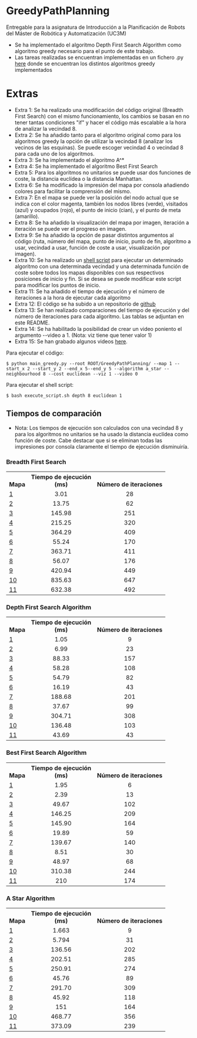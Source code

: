 # GreedyPathPlanning
Entregable para la asignatura de Introducción a la Planificación de Robots del Máster de Robótica y Automatización (UC3M)

- Se ha implementado el algoritmo Depth First Search Algorithm como algoritmo greedy necesario para el punto de este trabajo.
- Las tareas realizadas se encuentran implementadas en un fichero .py [here](src/python/algorithms/greedy_algorithms/main_greedy.py) donde se encuentran los distintos algoritmos greedy implementados

# Extras
- Extra 1: Se ha realizado una modificación del código original (Breadth First Search) con el mismo funcionamiento, los cambios se basan en no tener tantas condiciones "if" y hacer el código más escalable a la hora de analizar la vecindad 8.
- Extra 2: Se ha añadido tanto para el algoritmo original como para los algoritmos greedy la opción de utilizar la vecindad 8 (analizar los vecinos de las esquinas). Se puede escoger vecindad 4 o vecindad 8 para cada uno de los algoritmos.
- Extra 3: Se ha implementado el algoritmo A^*
- Extra 4: Se ha implementado el algoritmo Best First Search
- Extra 5: Para los algoritmos no unitarios se puede usar dos funciones de coste, la distancia euclídea o la distancia Manhattan.
- Extra 6: Se ha modificado la impresión del mapa por consola añadiendo colores para facilitar la comprensión del mismo. 
- Extra 7: En el mapa se puede ver la posición del nodo actual que se indica con el color magenta, también los nodos libres (verde), visitados (azul) y ocupados (rojo), el punto de inicio (cian), y el punto de meta (amarillo).
- Extra 8: Se ha añadido la visualización del mapa por imagen, iteración a iteración se puede ver el progreso en imagen. 
- Extra 9: Se ha añadido la opción de pasar distintos argumentos al código (ruta, número del mapa, punto de inicio, punto de fin, algoritmo a usar, vecindad a usar, función de coste a usar, visualización por imagen).
- Extra 10: Se ha realizado un [shell script](src/bash/execute_script.sh) para ejecutar un determinado algoritmo con una determinada vecindad y una determinada función de coste sobre todos los mapas disponibles con sus respectivos posiciones de inicio y fin. Si se desea se puede modificar este script para modificar los puntos de inicio.
- Extra 11: Se ha añadido el tiempo de ejecución y el número de iteraciones a la hora de ejecutar cada algoritmo
- Extra 12: El código se ha subido a un repositorio de [github](https://github.com/lucas-rib-oli/GreedyPathPlanning)
- Extra 13: Se han realizado comparaciones del tiempo de ejecución y del número de iteraciones para cada algoritmo. Las tablas se adjuntan en este README.
- Extra 14: Se ha habilitado la posibilidad de crear un video poniento el argumento --video a 1. (Nota: viz tiene que tener valor 1)
- Extra 15: Se han grabado algunos videos [here](videos/).

Para ejecutar el código:
```
$ python main_greedy.py --root ROOT/GreedyPathPlanning/ --map 1 --start_x 2 --start_y 2 --end_x 5--end_y 5 --algorithm a_star --neighbourhood 8 --cost euclidean --viz 1 --video 0
```

Para ejecutar el shell script:
```
$ bash execute_script.sh depth 8 euclidean 1
```

## Tiempos de comparación
- Nota: Los tiempos de ejecución son calculados con una vecindad 8 y para los algoritmos no unitarios se ha usado la distancia euclídea como función de coste. Cabe destacar que si se eliminan todas las impresiones por consola claramente el tiempo de ejecución disminuiría. 
### Breadth First Search
<table><tbody>
<!-- START TABLE -->
<!-- TABLE HEADER -->
<th valign="bottom">Mapa</th>
<th valign="bottom">Tiempo de ejecución<br/>(ms)</th>
<th valign="bottom">Número de iteraciones</th>

<!-- TABLE BODY -->
<!-- ROW: Mapa 1 -->
 <tr><td align="left"><a href="map1/">1</a></td>
<td align="center">3.01</td>
<td align="center">28</td>
</tr>
<!-- ROW: Mapa 2 -->
 <tr><td align="left"><a href="map2/">2</a></td>
<td align="center">13.75</td>
<td align="center">62</td>
</tr>

<!-- ROW: Mapa 3 -->
 <tr><td align="left"><a href="map3/">3</a></td>
<td align="center">145.98</td>
<td align="center">251</td>
</tr>

<!-- ROW: Mapa 4 -->
 <tr><td align="left"><a href="map4/">4</a></td>
<td align="center">215.25</td>
<td align="center">320</td>
</tr>

<!-- ROW: Mapa 5 -->
 <tr><td align="left"><a href="map5/">5</a></td>
<td align="center">364.29</td>
<td align="center">409</td>
</tr>

<!-- ROW: Mapa 6 -->
 <tr><td align="left"><a href="map6/">6</a></td>
<td align="center">55.24</td>
<td align="center">170</td>
</tr>

<!-- ROW: Mapa 7 -->
 <tr><td align="left"><a href="map7/">7</a></td>
<td align="center">363.71</td>
<td align="center">411</td>
</tr>

<!-- ROW: Mapa 8 -->
 <tr><td align="left"><a href="map8/">8</a></td>
<td align="center">56.07</td>
<td align="center">176</td>
</tr>

<!-- ROW: Mapa 9 -->
 <tr><td align="left"><a href="map9/">9</a></td>
<td align="center">420.94</td>
<td align="center">449</td>
</tr>

<!-- ROW: Mapa 10 -->
 <tr><td align="left"><a href="map10/">10</a></td>
<td align="center">835.63</td>
<td align="center">647</td>
</tr>

<!-- ROW: Mapa 11 -->
 <tr><td align="left"><a href="map11/">11</a></td>
<td align="center">632.38</td>
<td align="center">492</td>
</tr>
</tbody></table>


### Depth First Search Algorithm
<table><tbody>
<!-- START TABLE -->
<!-- TABLE HEADER -->
<th valign="bottom">Mapa</th>
<th valign="bottom">Tiempo de ejecución<br/>(ms)</th>
<th valign="bottom">Número de iteraciones</th>

<!-- TABLE BODY -->
<!-- ROW: Mapa 1 -->
 <tr><td align="left"><a href="map1/">1</a></td>
<td align="center">1.05</td>
<td align="center">9</td>
</tr>
<!-- ROW: Mapa 2 -->
 <tr><td align="left"><a href="map2/">2</a></td>
<td align="center">6.99</td>
<td align="center">23</td>
</tr>

<!-- ROW: Mapa 3 -->
 <tr><td align="left"><a href="map3/">3</a></td>
<td align="center">88.33</td>
<td align="center">157</td>
</tr>

<!-- ROW: Mapa 4 -->
 <tr><td align="left"><a href="map4/">4</a></td>
<td align="center">58.28</td>
<td align="center">108</td>
</tr>

<!-- ROW: Mapa 5 -->
 <tr><td align="left"><a href="map5/">5</a></td>
<td align="center">54.79</td>
<td align="center">82</td>
</tr>

<!-- ROW: Mapa 6 -->
 <tr><td align="left"><a href="map6/">6</a></td>
<td align="center">16.19</td>
<td align="center">43</td>
</tr>

<!-- ROW: Mapa 7 -->
 <tr><td align="left"><a href="map7/">7</a></td>
<td align="center">188.68</td>
<td align="center">201</td>
</tr>

<!-- ROW: Mapa 8 -->
 <tr><td align="left"><a href="map8/">8</a></td>
<td align="center">37.67</td>
<td align="center">99</td>
</tr>

<!-- ROW: Mapa 9 -->
 <tr><td align="left"><a href="map9/">9</a></td>
<td align="center">304.71</td>
<td align="center">308</td>
</tr>

<!-- ROW: Mapa 10 -->
 <tr><td align="left"><a href="map10/">10</a></td>
<td align="center">136.48</td>
<td align="center">103</td>
</tr>

<!-- ROW: Mapa 11 -->
 <tr><td align="left"><a href="map11/">11</a></td>
<td align="center">43.69</td>
<td align="center">43</td>
</tr>
</tbody></table>


### Best First Search Algorithm
<table><tbody>
<!-- START TABLE -->
<!-- TABLE HEADER -->
<th valign="bottom">Mapa</th>
<th valign="bottom">Tiempo de ejecución<br/>(ms)</th>
<th valign="bottom">Número de iteraciones</th>

<!-- TABLE BODY -->
<!-- ROW: Mapa 1 -->
 <tr><td align="left"><a href="map1/">1</a></td>
<td align="center">1.95</td>
<td align="center">6</td>
</tr>
<!-- ROW: Mapa 2 -->
 <tr><td align="left"><a href="map2/">2</a></td>
<td align="center">2.39</td>
<td align="center">13</td>
</tr>

<!-- ROW: Mapa 3 -->
 <tr><td align="left"><a href="map3/">3</a></td>
<td align="center">49.67</td>
<td align="center">102</td>
</tr>

<!-- ROW: Mapa 4 -->
 <tr><td align="left"><a href="map4/">4</a></td>
<td align="center">146.25</td>
<td align="center">209</td>
</tr>

<!-- ROW: Mapa 5 -->
 <tr><td align="left"><a href="map5/">5</a></td>
<td align="center">145.90</td>
<td align="center">164</td>
</tr>

<!-- ROW: Mapa 6 -->
 <tr><td align="left"><a href="map6/">6</a></td>
<td align="center">19.89</td>
<td align="center">59</td>
</tr>

<!-- ROW: Mapa 7 -->
 <tr><td align="left"><a href="map7/">7</a></td>
<td align="center">139.67</td>
<td align="center">140</td>
</tr>

<!-- ROW: Mapa 8 -->
 <tr><td align="left"><a href="map8/">8</a></td>
<td align="center">8.51</td>
<td align="center">30</td>
</tr>

<!-- ROW: Mapa 9 -->
 <tr><td align="left"><a href="map9/">9</a></td>
<td align="center">48.97</td>
<td align="center">68</td>
</tr>

<!-- ROW: Mapa 10 -->
 <tr><td align="left"><a href="map10/">10</a></td>
<td align="center">310.38</td>
<td align="center">244</td>
</tr>

<!-- ROW: Mapa 11 -->
 <tr><td align="left"><a href="map11/">11</a></td>
<td align="center">210</td>
<td align="center">174</td>
</tr>
</tbody></table>


### A Star Algorithm
<table><tbody>
<!-- START TABLE -->
<!-- TABLE HEADER -->
<th valign="bottom">Mapa</th>
<th valign="bottom">Tiempo de ejecución<br/>(ms)</th>
<th valign="bottom">Número de iteraciones</th>

<!-- TABLE BODY -->
<!-- ROW: Mapa 1 -->
 <tr><td align="left"><a href="map1/">1</a></td>
<td align="center">1.663</td>
<td align="center">9</td>
</tr>
<!-- ROW: Mapa 2 -->
 <tr><td align="left"><a href="map2/">2</a></td>
<td align="center">5.794</td>
<td align="center">31</td>
</tr>

<!-- ROW: Mapa 3 -->
 <tr><td align="left"><a href="map3/">3</a></td>
<td align="center">136.56</td>
<td align="center">202</td>
</tr>

<!-- ROW: Mapa 4 -->
 <tr><td align="left"><a href="map4/">4</a></td>
<td align="center">202.51</td>
<td align="center">285</td>
</tr>

<!-- ROW: Mapa 5 -->
 <tr><td align="left"><a href="map5/">5</a></td>
<td align="center">250.91</td>
<td align="center">274</td>
</tr>

<!-- ROW: Mapa 6 -->
 <tr><td align="left"><a href="map6/">6</a></td>
<td align="center">45.76</td>
<td align="center">89</td>
</tr>

<!-- ROW: Mapa 7 -->
 <tr><td align="left"><a href="map7/">7</a></td>
<td align="center">291.70</td>
<td align="center">309</td>
</tr>

<!-- ROW: Mapa 8 -->
 <tr><td align="left"><a href="map8/">8</a></td>
<td align="center">45.92</td>
<td align="center">118</td>
</tr>

<!-- ROW: Mapa 9 -->
 <tr><td align="left"><a href="map9/">9</a></td>
<td align="center">151</td>
<td align="center">164</td>
</tr>

<!-- ROW: Mapa 10 -->
 <tr><td align="left"><a href="map10/">10</a></td>
<td align="center">468.77</td>
<td align="center">356</td>
</tr>

<!-- ROW: Mapa 11 -->
 <tr><td align="left"><a href="map11/">11</a></td>
<td align="center">373.09</td>
<td align="center">239</td>
</tr>
</tbody></table>
